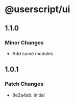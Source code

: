 # @userscript/ui

## 1.1.0

### Minor Changes

- Add some modules

## 1.0.1

### Patch Changes

- 8e2a4ab: initial
